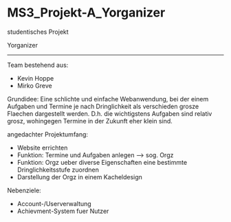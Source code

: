 # MS3_Projekt-A_Yorganizer
studentisches Projekt

Yorganizer
**********

Team bestehend aus:
- Kevin Hoppe
- Mirko Greve

Grundidee:
Eine schlichte und einfache Webanwendung, bei der einem Aufgaben und Termine je nach Dringlichkeit als verschieden grosze Flaechen dargestellt werden.
D.h. die wichtigstens Aufgaben sind relativ grosz, wohingegen Termine in der Zukunft eher klein sind. 

angedachter Projektumfang:
- Website errichten 
- Funktion: Termine und Aufgaben anlegen --> sog. Orgz
- Funktion: Orgz ueber diverse Eigenschaften eine bestimmte Dringlichkeitsstufe zuordnen
- Darstellung der Orgz in einem Kacheldesign

Nebenziele:
- Account-/Userverwaltung
- Achievment-System fuer Nutzer


